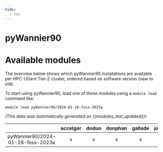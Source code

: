 ```yaml
---
hide:
  - toc
---
```


pyWannier90
===========

# Available modules


The overview below shows which pyWannier90 installations are available per HPC-UGent Tier-2 cluster, ordered based on software version (new to old).

To start using pyWannier90, load one of these modules using a `module load` command like:

```shell
module load pyWannier90/2024-01-28-foss-2023a
```

*(This data was automatically generated on {{modules_last_updated}})*  

| |accelgor|doduo|donphan|gallade|joltik|shinx|
| :---: | :---: | :---: | :---: | :---: | :---: | :---: |
|pyWannier90/2024-01-28-foss-2023a|x|x|x|x|x|x|
